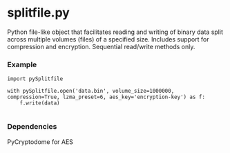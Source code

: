 # splitfile.py

Python file-like object that facilitates reading and writing of binary data split across multiple volumes (files) of a specified size. Includes support for compression and encryption.  Sequential read/write methods only.

### Example
```
import pySplitfile

with pySplitfile.open('data.bin', volume_size=1000000, compression=True, lzma_preset=6, aes_key='encryption-key') as f:
    f.write(data)
   
```
### Dependencies

PyCryptodome for AES
